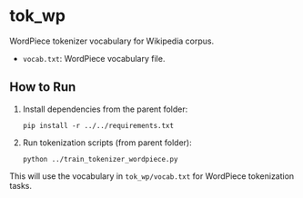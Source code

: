 # tok_wp

WordPiece tokenizer vocabulary for Wikipedia corpus.

- `vocab.txt`: WordPiece vocabulary file.

## How to Run

1. Install dependencies from the parent folder:

   ```
   pip install -r ../../requirements.txt
   ```

2. Run tokenization scripts (from parent folder):
   ```
   python ../train_tokenizer_wordpiece.py
   ```

This will use the vocabulary in `tok_wp/vocab.txt` for WordPiece tokenization tasks.
